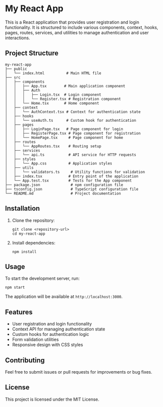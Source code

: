 # My React App

This is a React application that provides user registration and login functionality. It is structured to include various components, context, hooks, pages, routes, services, and utilities to manage authentication and user interactions.

## Project Structure

```
my-react-app
├── public
│   └── index.html          # Main HTML file
├── src
│   ├── components
│   │   ├── App.tsx        # Main application component
│   │   ├── Auth
│   │   │   ├── Login.tsx  # Login component
│   │   │   └── Register.tsx # Registration component
│   │   └── Home.tsx       # Home component
│   ├── context
│   │   └── AuthContext.tsx # Context for authentication state
│   ├── hooks
│   │   └── useAuth.ts      # Custom hook for authentication
│   ├── pages
│   │   ├── LoginPage.tsx   # Page component for login
│   │   ├── RegisterPage.tsx # Page component for registration
│   │   └── HomePage.tsx     # Page component for home
│   ├── routes
│   │   └── AppRoutes.tsx    # Routing setup
│   ├── services
│   │   └── api.ts           # API service for HTTP requests
│   ├── styles
│   │   └── App.css          # Application styles
│   ├── utils
│   │   └── validators.ts     # Utility functions for validation
│   ├── index.tsx            # Entry point of the application
│   └── App.test.tsx         # Tests for the App component
├── package.json              # npm configuration file
├── tsconfig.json             # TypeScript configuration file
└── README.md                 # Project documentation
```

## Installation

1. Clone the repository:
   ```
   git clone <repository-url>
   cd my-react-app
   ```

2. Install dependencies:
   ```
   npm install
   ```

## Usage

To start the development server, run:
```
npm start
```

The application will be available at `http://localhost:3000`.

## Features

- User registration and login functionality
- Context API for managing authentication state
- Custom hooks for authentication logic
- Form validation utilities
- Responsive design with CSS styles

## Contributing

Feel free to submit issues or pull requests for improvements or bug fixes.

## License

This project is licensed under the MIT License.